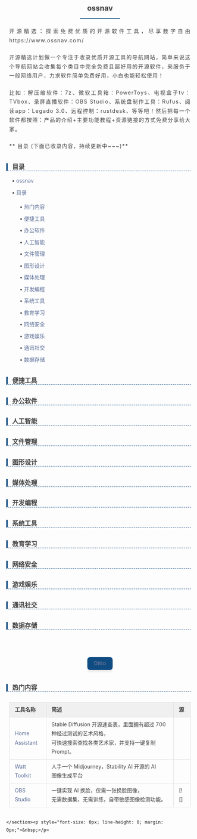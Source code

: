 <p style="font-size: 0px; line-height: 0; margin: 0px;">&nbsp;</p><section style=" text-align: left; line-height: 1.75; font-family: -apple-system-font,BlinkMacSystemFont, Helvetica Neue, PingFang SC, Hiragino Sans GB , Microsoft YaHei UI , Microsoft YaHei ,Arial,sans-serif; font-size: 14px"><h1 style=" text-align: center; line-height: 1.75; font-family: -apple-system-font,BlinkMacSystemFont, Helvetica Neue, PingFang SC, Hiragino Sans GB , Microsoft YaHei UI , Microsoft YaHei ,Arial,sans-serif; font-size: 19.599999999999998px; display: table; padding: 0.5em 1em; border-bottom: 2px solid #0F4C81; margin: 2em auto 1em; color: #3f3f3f; font-weight: bold; text-shadow: 2px 2px 4px rgba(0,0,0,0.1);margin-transform: translateY( 0">ossnav</h1><p style=" text-align: justify; line-height: 1.75; font-family: -apple-system)-font,BlinkMacSystemFont, Helvetica Neue, PingFang SC, Hiragino Sans GB , Microsoft YaHei UI , Microsoft YaHei ,Arial,sans-serif; font-size: 14px; margin: 1.5em 8px; letter-spacing: 0.1em; color: #3f3f3f">开源精选：探索免费优质的开源软件工具，尽享数字自由
https://www.ossnav.com/</p><p style=" text-align: justify; line-height: 1.75; font-family: -apple-system-font,BlinkMacSystemFont, Helvetica Neue, PingFang SC, Hiragino Sans GB , Microsoft YaHei UI , Microsoft YaHei ,Arial,sans-serif; font-size: 14px; margin: 1.5em 8px; letter-spacing: 0.1em; color: #3f3f3f">开源精选计划做一个专注于收录优质开源工具的导航网站，简单来说这个导航网站会收集每个类目中完全免费且超好用的开源软件，来服务于一般网络用户，力求软件简单免费好用，小白也能轻松使用！</p><p style=" text-align: justify; line-height: 1.75; font-family: -apple-system-font,BlinkMacSystemFont, Helvetica Neue, PingFang SC, Hiragino Sans GB , Microsoft YaHei UI , Microsoft YaHei ,Arial,sans-serif; font-size: 14px; margin: 1.5em 8px; letter-spacing: 0.1em; color: #3f3f3f">比如：解压缩软件：7z、微软工具箱：PowerToys、电视盒子tv：TVbox、录屏直播软件：OBS Studio、系统盘制作工具：Rufus、阅读app：Legado 3.0、远程控制：rustdesk、等等吧！然后把每一个软件都按照：产品的介绍+主要功能教程+资源链接的方式免费分享给大家。</p><p style=" text-align: justify; line-height: 1.75; font-family: -apple-system-font,BlinkMacSystemFont, Helvetica Neue, PingFang SC, Hiragino Sans GB , Microsoft YaHei UI , Microsoft YaHei ,Arial,sans-serif; font-size: 14px; margin: 1.5em 8px; letter-spacing: 0.1em; color: #3f3f3f">** 目录 (下面已收录内容，持续更新中~~~)**</p><h3 style=" text-align: left; line-height: 1.2; font-family: -apple-system-font,BlinkMacSystemFont, Helvetica Neue, PingFang SC, Hiragino Sans GB , Microsoft YaHei UI , Microsoft YaHei ,Arial,sans-serif; font-size: 16.8px; padding-left: 12px; border-left: 4px solid #0F4C81; margin: 2em 8px 0.75em 0; color: #3f3f3f; font-weight: bold; border-bottom: 1px dashed #0F4C81">目录</h3><ul style=" text-align: left; line-height: 1.75; font-family: -apple-system-font,BlinkMacSystemFont, Helvetica Neue, PingFang SC, Hiragino Sans GB , Microsoft YaHei UI , Microsoft YaHei ,Arial,sans-serif; font-size: 14px; list-style: none; padding-left: 1.5em; margin-left: 0; color: #3f3f3f"><li style=" text-align: left; line-height: 1.75; font-family: -apple-system-font,BlinkMacSystemFont, Helvetica Neue, PingFang SC, Hiragino Sans GB , Microsoft YaHei UI , Microsoft YaHei ,Arial,sans-serif; font-size: 14px; text-indent: -1em; display: block; margin: 0.5em 8px; color: #3f3f3f">• <span style=" text-align: left; line-height: 1.75; font-family: -apple-system-font,BlinkMacSystemFont, Helvetica Neue, PingFang SC, Hiragino Sans GB , Microsoft YaHei UI , Microsoft YaHei ,Arial,sans-serif; font-size: 14px; color: #576b95">ossnav</span></li><li style=" text-align: left; line-height: 1.75; font-family: -apple-system-font,BlinkMacSystemFont, Helvetica Neue, PingFang SC, Hiragino Sans GB , Microsoft YaHei UI , Microsoft YaHei ,Arial,sans-serif; font-size: 14px; text-indent: -1em; display: block; margin: 0.5em 8px; color: #3f3f3f">• <span style=" text-align: left; line-height: 1.75; font-family: -apple-system-font,BlinkMacSystemFont, Helvetica Neue, PingFang SC, Hiragino Sans GB , Microsoft YaHei UI , Microsoft YaHei ,Arial,sans-serif; font-size: 14px; color: #576b95">目录</span></li><ul style=" text-align: left; line-height: 1.75; font-family: -apple-system-font,BlinkMacSystemFont, Helvetica Neue, PingFang SC, Hiragino Sans GB , Microsoft YaHei UI , Microsoft YaHei ,Arial,sans-serif; font-size: 14px; list-style: none; padding-left: 1.5em; margin-left: 0; color: #3f3f3f"><li style=" text-align: left; line-height: 1.75; font-family: -apple-system-font,BlinkMacSystemFont, Helvetica Neue, PingFang SC, Hiragino Sans GB , Microsoft YaHei UI , Microsoft YaHei ,Arial,sans-serif; font-size: 14px; text-indent: -1em; display: block; margin: 0.5em 8px; color: #3f3f3f">• <span style=" text-align: left; line-height: 1.75; font-family: -apple-system-font,BlinkMacSystemFont, Helvetica Neue, PingFang SC, Hiragino Sans GB , Microsoft YaHei UI , Microsoft YaHei ,Arial,sans-serif; font-size: 14px; color: #576b95">热门内容</span></li><li style=" text-align: left; line-height: 1.75; font-family: -apple-system-font,BlinkMacSystemFont, Helvetica Neue, PingFang SC, Hiragino Sans GB , Microsoft YaHei UI , Microsoft YaHei ,Arial,sans-serif; font-size: 14px; text-indent: -1em; display: block; margin: 0.5em 8px; color: #3f3f3f">• <span style=" text-align: left; line-height: 1.75; font-family: -apple-system-font,BlinkMacSystemFont, Helvetica Neue, PingFang SC, Hiragino Sans GB , Microsoft YaHei UI , Microsoft YaHei ,Arial,sans-serif; font-size: 14px; color: #576b95">便捷工具</span></li><li style=" text-align: left; line-height: 1.75; font-family: -apple-system-font,BlinkMacSystemFont, Helvetica Neue, PingFang SC, Hiragino Sans GB , Microsoft YaHei UI , Microsoft YaHei ,Arial,sans-serif; font-size: 14px; text-indent: -1em; display: block; margin: 0.5em 8px; color: #3f3f3f">• <span style=" text-align: left; line-height: 1.75; font-family: -apple-system-font,BlinkMacSystemFont, Helvetica Neue, PingFang SC, Hiragino Sans GB , Microsoft YaHei UI , Microsoft YaHei ,Arial,sans-serif; font-size: 14px; color: #576b95">办公软件</span></li><li style=" text-align: left; line-height: 1.75; font-family: -apple-system-font,BlinkMacSystemFont, Helvetica Neue, PingFang SC, Hiragino Sans GB , Microsoft YaHei UI , Microsoft YaHei ,Arial,sans-serif; font-size: 14px; text-indent: -1em; display: block; margin: 0.5em 8px; color: #3f3f3f">• <span style=" text-align: left; line-height: 1.75; font-family: -apple-system-font,BlinkMacSystemFont, Helvetica Neue, PingFang SC, Hiragino Sans GB , Microsoft YaHei UI , Microsoft YaHei ,Arial,sans-serif; font-size: 14px; color: #576b95">人工智能</span></li><li style=" text-align: left; line-height: 1.75; font-family: -apple-system-font,BlinkMacSystemFont, Helvetica Neue, PingFang SC, Hiragino Sans GB , Microsoft YaHei UI , Microsoft YaHei ,Arial,sans-serif; font-size: 14px; text-indent: -1em; display: block; margin: 0.5em 8px; color: #3f3f3f">• <span style=" text-align: left; line-height: 1.75; font-family: -apple-system-font,BlinkMacSystemFont, Helvetica Neue, PingFang SC, Hiragino Sans GB , Microsoft YaHei UI , Microsoft YaHei ,Arial,sans-serif; font-size: 14px; color: #576b95">文件管理</span></li><li style=" text-align: left; line-height: 1.75; font-family: -apple-system-font,BlinkMacSystemFont, Helvetica Neue, PingFang SC, Hiragino Sans GB , Microsoft YaHei UI , Microsoft YaHei ,Arial,sans-serif; font-size: 14px; text-indent: -1em; display: block; margin: 0.5em 8px; color: #3f3f3f">• <span style=" text-align: left; line-height: 1.75; font-family: -apple-system-font,BlinkMacSystemFont, Helvetica Neue, PingFang SC, Hiragino Sans GB , Microsoft YaHei UI , Microsoft YaHei ,Arial,sans-serif; font-size: 14px; color: #576b95">图形设计</span></li><li style=" text-align: left; line-height: 1.75; font-family: -apple-system-font,BlinkMacSystemFont, Helvetica Neue, PingFang SC, Hiragino Sans GB , Microsoft YaHei UI , Microsoft YaHei ,Arial,sans-serif; font-size: 14px; text-indent: -1em; display: block; margin: 0.5em 8px; color: #3f3f3f">• <span style=" text-align: left; line-height: 1.75; font-family: -apple-system-font,BlinkMacSystemFont, Helvetica Neue, PingFang SC, Hiragino Sans GB , Microsoft YaHei UI , Microsoft YaHei ,Arial,sans-serif; font-size: 14px; color: #576b95">媒体处理</span></li><li style=" text-align: left; line-height: 1.75; font-family: -apple-system-font,BlinkMacSystemFont, Helvetica Neue, PingFang SC, Hiragino Sans GB , Microsoft YaHei UI , Microsoft YaHei ,Arial,sans-serif; font-size: 14px; text-indent: -1em; display: block; margin: 0.5em 8px; color: #3f3f3f">• <span style=" text-align: left; line-height: 1.75; font-family: -apple-system-font,BlinkMacSystemFont, Helvetica Neue, PingFang SC, Hiragino Sans GB , Microsoft YaHei UI , Microsoft YaHei ,Arial,sans-serif; font-size: 14px; color: #576b95">开发编程</span></li><li style=" text-align: left; line-height: 1.75; font-family: -apple-system-font,BlinkMacSystemFont, Helvetica Neue, PingFang SC, Hiragino Sans GB , Microsoft YaHei UI , Microsoft YaHei ,Arial,sans-serif; font-size: 14px; text-indent: -1em; display: block; margin: 0.5em 8px; color: #3f3f3f">• <span style=" text-align: left; line-height: 1.75; font-family: -apple-system-font,BlinkMacSystemFont, Helvetica Neue, PingFang SC, Hiragino Sans GB , Microsoft YaHei UI , Microsoft YaHei ,Arial,sans-serif; font-size: 14px; color: #576b95">系统工具</span></li><li style=" text-align: left; line-height: 1.75; font-family: -apple-system-font,BlinkMacSystemFont, Helvetica Neue, PingFang SC, Hiragino Sans GB , Microsoft YaHei UI , Microsoft YaHei ,Arial,sans-serif; font-size: 14px; text-indent: -1em; display: block; margin: 0.5em 8px; color: #3f3f3f">• <span style=" text-align: left; line-height: 1.75; font-family: -apple-system-font,BlinkMacSystemFont, Helvetica Neue, PingFang SC, Hiragino Sans GB , Microsoft YaHei UI , Microsoft YaHei ,Arial,sans-serif; font-size: 14px; color: #576b95">教育学习</span></li><li style=" text-align: left; line-height: 1.75; font-family: -apple-system-font,BlinkMacSystemFont, Helvetica Neue, PingFang SC, Hiragino Sans GB , Microsoft YaHei UI , Microsoft YaHei ,Arial,sans-serif; font-size: 14px; text-indent: -1em; display: block; margin: 0.5em 8px; color: #3f3f3f">• <span style=" text-align: left; line-height: 1.75; font-family: -apple-system-font,BlinkMacSystemFont, Helvetica Neue, PingFang SC, Hiragino Sans GB , Microsoft YaHei UI , Microsoft YaHei ,Arial,sans-serif; font-size: 14px; color: #576b95">网络安全</span></li><li style=" text-align: left; line-height: 1.75; font-family: -apple-system-font,BlinkMacSystemFont, Helvetica Neue, PingFang SC, Hiragino Sans GB , Microsoft YaHei UI , Microsoft YaHei ,Arial,sans-serif; font-size: 14px; text-indent: -1em; display: block; margin: 0.5em 8px; color: #3f3f3f">• <span style=" text-align: left; line-height: 1.75; font-family: -apple-system-font,BlinkMacSystemFont, Helvetica Neue, PingFang SC, Hiragino Sans GB , Microsoft YaHei UI , Microsoft YaHei ,Arial,sans-serif; font-size: 14px; color: #576b95">游戏娱乐</span></li><li style=" text-align: left; line-height: 1.75; font-family: -apple-system-font,BlinkMacSystemFont, Helvetica Neue, PingFang SC, Hiragino Sans GB , Microsoft YaHei UI , Microsoft YaHei ,Arial,sans-serif; font-size: 14px; text-indent: -1em; display: block; margin: 0.5em 8px; color: #3f3f3f">• <span style=" text-align: left; line-height: 1.75; font-family: -apple-system-font,BlinkMacSystemFont, Helvetica Neue, PingFang SC, Hiragino Sans GB , Microsoft YaHei UI , Microsoft YaHei ,Arial,sans-serif; font-size: 14px; color: #576b95">通讯社交</span></li><li style=" text-align: left; line-height: 1.75; font-family: -apple-system-font,BlinkMacSystemFont, Helvetica Neue, PingFang SC, Hiragino Sans GB , Microsoft YaHei UI , Microsoft YaHei ,Arial,sans-serif; font-size: 14px; text-indent: -1em; display: block; margin: 0.5em 8px; color: #3f3f3f">• <span style=" text-align: left; line-height: 1.75; font-family: -apple-system-font,BlinkMacSystemFont, Helvetica Neue, PingFang SC, Hiragino Sans GB , Microsoft YaHei UI , Microsoft YaHei ,Arial,sans-serif; font-size: 14px; color: #576b95">数据存储</span></li></ul></ul><h3 style=" text-align: left; line-height: 1.2; font-family: -apple-system-font,BlinkMacSystemFont, Helvetica Neue, PingFang SC, Hiragino Sans GB , Microsoft YaHei UI , Microsoft YaHei ,Arial,sans-serif; font-size: 16.8px; padding-left: 12px; border-left: 4px solid #0F4C81; margin: 2em 8px 0.75em 0; color: #3f3f3f; font-weight: bold; border-bottom: 1px dashed #0F4C81">便捷工具</h3><h3 style=" text-align: left; line-height: 1.2; font-family: -apple-system-font,BlinkMacSystemFont, Helvetica Neue, PingFang SC, Hiragino Sans GB , Microsoft YaHei UI , Microsoft YaHei ,Arial,sans-serif; font-size: 16.8px; padding-left: 12px; border-left: 4px solid #0F4C81; margin: 2em 8px 0.75em 0; color: #3f3f3f; font-weight: bold; border-bottom: 1px dashed #0F4C81">办公软件</h3><h3 style=" text-align: left; line-height: 1.2; font-family: -apple-system-font,BlinkMacSystemFont, Helvetica Neue, PingFang SC, Hiragino Sans GB , Microsoft YaHei UI , Microsoft YaHei ,Arial,sans-serif; font-size: 16.8px; padding-left: 12px; border-left: 4px solid #0F4C81; margin: 2em 8px 0.75em 0; color: #3f3f3f; font-weight: bold; border-bottom: 1px dashed #0F4C81">人工智能</h3><h3 style=" text-align: left; line-height: 1.2; font-family: -apple-system-font,BlinkMacSystemFont, Helvetica Neue, PingFang SC, Hiragino Sans GB , Microsoft YaHei UI , Microsoft YaHei ,Arial,sans-serif; font-size: 16.8px; padding-left: 12px; border-left: 4px solid #0F4C81; margin: 2em 8px 0.75em 0; color: #3f3f3f; font-weight: bold; border-bottom: 1px dashed #0F4C81">文件管理</h3><h3 style=" text-align: left; line-height: 1.2; font-family: -apple-system-font,BlinkMacSystemFont, Helvetica Neue, PingFang SC, Hiragino Sans GB , Microsoft YaHei UI , Microsoft YaHei ,Arial,sans-serif; font-size: 16.8px; padding-left: 12px; border-left: 4px solid #0F4C81; margin: 2em 8px 0.75em 0; color: #3f3f3f; font-weight: bold; border-bottom: 1px dashed #0F4C81">图形设计</h3><h3 style=" text-align: left; line-height: 1.2; font-family: -apple-system-font,BlinkMacSystemFont, Helvetica Neue, PingFang SC, Hiragino Sans GB , Microsoft YaHei UI , Microsoft YaHei ,Arial,sans-serif; font-size: 16.8px; padding-left: 12px; border-left: 4px solid #0F4C81; margin: 2em 8px 0.75em 0; color: #3f3f3f; font-weight: bold; border-bottom: 1px dashed #0F4C81">媒体处理</h3><h3 style=" text-align: left; line-height: 1.2; font-family: -apple-system-font,BlinkMacSystemFont, Helvetica Neue, PingFang SC, Hiragino Sans GB , Microsoft YaHei UI , Microsoft YaHei ,Arial,sans-serif; font-size: 16.8px; padding-left: 12px; border-left: 4px solid #0F4C81; margin: 2em 8px 0.75em 0; color: #3f3f3f; font-weight: bold; border-bottom: 1px dashed #0F4C81">开发编程</h3><h3 style=" text-align: left; line-height: 1.2; font-family: -apple-system-font,BlinkMacSystemFont, Helvetica Neue, PingFang SC, Hiragino Sans GB , Microsoft YaHei UI , Microsoft YaHei ,Arial,sans-serif; font-size: 16.8px; padding-left: 12px; border-left: 4px solid #0F4C81; margin: 2em 8px 0.75em 0; color: #3f3f3f; font-weight: bold; border-bottom: 1px dashed #0F4C81">系统工具</h3><h3 style=" text-align: left; line-height: 1.2; font-family: -apple-system-font,BlinkMacSystemFont, Helvetica Neue, PingFang SC, Hiragino Sans GB , Microsoft YaHei UI , Microsoft YaHei ,Arial,sans-serif; font-size: 16.8px; padding-left: 12px; border-left: 4px solid #0F4C81; margin: 2em 8px 0.75em 0; color: #3f3f3f; font-weight: bold; border-bottom: 1px dashed #0F4C81">教育学习</h3><h3 style=" text-align: left; line-height: 1.2; font-family: -apple-system-font,BlinkMacSystemFont, Helvetica Neue, PingFang SC, Hiragino Sans GB , Microsoft YaHei UI , Microsoft YaHei ,Arial,sans-serif; font-size: 16.8px; padding-left: 12px; border-left: 4px solid #0F4C81; margin: 2em 8px 0.75em 0; color: #3f3f3f; font-weight: bold; border-bottom: 1px dashed #0F4C81">网络安全</h3><h3 style=" text-align: left; line-height: 1.2; font-family: -apple-system-font,BlinkMacSystemFont, Helvetica Neue, PingFang SC, Hiragino Sans GB , Microsoft YaHei UI , Microsoft YaHei ,Arial,sans-serif; font-size: 16.8px; padding-left: 12px; border-left: 4px solid #0F4C81; margin: 2em 8px 0.75em 0; color: #3f3f3f; font-weight: bold; border-bottom: 1px dashed #0F4C81">游戏娱乐</h3><h3 style=" text-align: left; line-height: 1.2; font-family: -apple-system-font,BlinkMacSystemFont, Helvetica Neue, PingFang SC, Hiragino Sans GB , Microsoft YaHei UI , Microsoft YaHei ,Arial,sans-serif; font-size: 16.8px; padding-left: 12px; border-left: 4px solid #0F4C81; margin: 2em 8px 0.75em 0; color: #3f3f3f; font-weight: bold; border-bottom: 1px dashed #0F4C81">通讯社交</h3><h3 style=" text-align: left; line-height: 1.2; font-family: -apple-system-font,BlinkMacSystemFont, Helvetica Neue, PingFang SC, Hiragino Sans GB , Microsoft YaHei UI , Microsoft YaHei ,Arial,sans-serif; font-size: 16.8px; padding-left: 12px; border-left: 4px solid #0F4C81; margin: 2em 8px 0.75em 0; color: #3f3f3f; font-weight: bold; border-bottom: 1px dashed #0F4C81">数据存储</h3><h2 style=" text-align: center; line-height: 1.75; font-family: -apple-system-font,BlinkMacSystemFont, Helvetica Neue, PingFang SC, Hiragino Sans GB , Microsoft YaHei UI , Microsoft YaHei ,Arial,sans-serif; font-size: 18.2px; display: table; padding: 0.3em 1em; margin: 4em auto 2em; color: #fff; background: #0F4C81; font-weight: bold; border-radius: 8px; box-shadow: 0 4px 6px rgba(0,0,0,0.1)"><span style=" text-align: left; line-height: 1.75; font-family: -apple-system-font,BlinkMacSystemFont, Helvetica Neue, PingFang SC, Hiragino Sans GB , Microsoft YaHei UI , Microsoft YaHei ,Arial,sans-serif; font-size: 14px; color: #576b95">Ditto</span></h2><h3 style=" text-align: left; line-height: 1.2; font-family: -apple-system-font,BlinkMacSystemFont, Helvetica Neue, PingFang SC, Hiragino Sans GB , Microsoft YaHei UI , Microsoft YaHei ,Arial,sans-serif; font-size: 16.8px; padding-left: 12px; border-left: 4px solid #0F4C81; margin: 2em 8px 0.75em 0; color: #3f3f3f; font-weight: bold; border-bottom: 1px dashed #0F4C81">热门内容</h3>
        <section style="padding:0 8px; max-width: 100%; overflow: auto">
          <table class="preview-table">
            <thead style=" text-align: left; line-height: 1.75; font-family: -apple-system-font,BlinkMacSystemFont, Helvetica Neue, PingFang SC, Hiragino Sans GB , Microsoft YaHei UI , Microsoft YaHei ,Arial,sans-serif; font-size: 14px; background: rgba(0, 0, 0, 0.05); font-weight: bold; color: #fff"><tr><td style=" text-align: left; line-height: 1.75; font-family: -apple-system-font,BlinkMacSystemFont, Helvetica Neue, PingFang SC, Hiragino Sans GB , Microsoft YaHei UI , Microsoft YaHei ,Arial,sans-serif; font-size: 14px; border: 1px solid #dfdfdf; padding: 0.5em 1em; color: #3f3f3f; word-break: keep-all">工具名称</td><td style=" text-align: left; line-height: 1.75; font-family: -apple-system-font,BlinkMacSystemFont, Helvetica Neue, PingFang SC, Hiragino Sans GB , Microsoft YaHei UI , Microsoft YaHei ,Arial,sans-serif; font-size: 14px; border: 1px solid #dfdfdf; padding: 0.5em 1em; color: #3f3f3f; word-break: keep-all">简述</td><td style=" text-align: left; line-height: 1.75; font-family: -apple-system-font,BlinkMacSystemFont, Helvetica Neue, PingFang SC, Hiragino Sans GB , Microsoft YaHei UI , Microsoft YaHei ,Arial,sans-serif; font-size: 14px; border: 1px solid #dfdfdf; padding: 0.5em 1em; color: #3f3f3f; word-break: keep-all">源</td></tr></thead>
            <tbody><tr><td style=" text-align: left; line-height: 1.75; font-family: -apple-system-font,BlinkMacSystemFont, Helvetica Neue, PingFang SC, Hiragino Sans GB , Microsoft YaHei UI , Microsoft YaHei ,Arial,sans-serif; font-size: 14px; border: 1px solid #dfdfdf; padding: 0.5em 1em; color: #3f3f3f; word-break: keep-all"><span style=" text-align: left; line-height: 1.75; font-family: -apple-system-font,BlinkMacSystemFont, Helvetica Neue, PingFang SC, Hiragino Sans GB , Microsoft YaHei UI , Microsoft YaHei ,Arial,sans-serif; font-size: 14px; color: #576b95">Home Assistant</span></td><td style=" text-align: left; line-height: 1.75; font-family: -apple-system-font,BlinkMacSystemFont, Helvetica Neue, PingFang SC, Hiragino Sans GB , Microsoft YaHei UI , Microsoft YaHei ,Arial,sans-serif; font-size: 14px; border: 1px solid #dfdfdf; padding: 0.5em 1em; color: #3f3f3f; word-break: keep-all">Stable Diffusion 开源速查表，里面拥有超过 700 种经过测试的艺术风格，可快速搜索查找各类艺术家，并支持一键复制 Prompt。</td><td style=" text-align: left; line-height: 1.75; font-family: -apple-system-font,BlinkMacSystemFont, Helvetica Neue, PingFang SC, Hiragino Sans GB , Microsoft YaHei UI , Microsoft YaHei ,Arial,sans-serif; font-size: 14px; border: 1px solid #dfdfdf; padding: 0.5em 1em; color: #3f3f3f; word-break: keep-all"><span style=" text-align: left; line-height: 1.75; font-family: -apple-system-font,BlinkMacSystemFont, Helvetica Neue, PingFang SC, Hiragino Sans GB , Microsoft YaHei UI , Microsoft YaHei ,Arial,sans-serif; font-size: 14px; color: #576b95"><figure style=" text-align: left; line-height: 1.75; font-family: -apple-system-font,BlinkMacSystemFont, Helvetica Neue, PingFang SC, Hiragino Sans GB , Microsoft YaHei UI , Microsoft YaHei ,Arial,sans-serif; font-size: 14px; margin: 1.5em 8px; color: #3f3f3f"><img style="text-align: left; line-height: 1.75; font-family: -apple-system-font, BlinkMacSystemFont, &quot;Helvetica Neue&quot;, &quot;PingFang SC&quot;, &quot;Hiragino Sans GB&quot;, &quot;Microsoft YaHei UI&quot;, &quot;Microsoft YaHei&quot;, Arial, sans-serif; font-size: 14px; display: block; margin: 0.1em auto 0.5em; border-radius: 8px; box-shadow: rgba(0, 0, 0, 0.1) 0px 4px 8px;" src="https://raw.githubusercontent.com/GitHubDaily/GitHubDaily/master/assets/sina_logo.png" title="null" alt=""><figcaption style=" text-align: center; line-height: 1.75; font-family: -apple-system-font,BlinkMacSystemFont, Helvetica Neue, PingFang SC, Hiragino Sans GB , Microsoft YaHei UI , Microsoft YaHei ,Arial,sans-serif; font-size: 0.8em; color: #888"></figcaption></figure></span></td></tr><tr><td style=" text-align: left; line-height: 1.75; font-family: -apple-system-font,BlinkMacSystemFont, Helvetica Neue, PingFang SC, Hiragino Sans GB , Microsoft YaHei UI , Microsoft YaHei ,Arial,sans-serif; font-size: 14px; border: 1px solid #dfdfdf; padding: 0.5em 1em; color: #3f3f3f; word-break: keep-all"><span style=" text-align: left; line-height: 1.75; font-family: -apple-system-font,BlinkMacSystemFont, Helvetica Neue, PingFang SC, Hiragino Sans GB , Microsoft YaHei UI , Microsoft YaHei ,Arial,sans-serif; font-size: 14px; color: #576b95">Watt Toolkit</span></td><td style=" text-align: left; line-height: 1.75; font-family: -apple-system-font,BlinkMacSystemFont, Helvetica Neue, PingFang SC, Hiragino Sans GB , Microsoft YaHei UI , Microsoft YaHei ,Arial,sans-serif; font-size: 14px; border: 1px solid #dfdfdf; padding: 0.5em 1em; color: #3f3f3f; word-break: keep-all">人手一个 Midjourney，Stability AI 开源的 AI 图像生成平台</td><td style=" text-align: left; line-height: 1.75; font-family: -apple-system-font,BlinkMacSystemFont, Helvetica Neue, PingFang SC, Hiragino Sans GB , Microsoft YaHei UI , Microsoft YaHei ,Arial,sans-serif; font-size: 14px; border: 1px solid #dfdfdf; padding: 0.5em 1em; color: #3f3f3f; word-break: keep-all"><span style=" text-align: left; line-height: 1.75; font-family: -apple-system-font,BlinkMacSystemFont, Helvetica Neue, PingFang SC, Hiragino Sans GB , Microsoft YaHei UI , Microsoft YaHei ,Arial,sans-serif; font-size: 14px; color: #576b95"><figure style=" text-align: left; line-height: 1.75; font-family: -apple-system-font,BlinkMacSystemFont, Helvetica Neue, PingFang SC, Hiragino Sans GB , Microsoft YaHei UI , Microsoft YaHei ,Arial,sans-serif; font-size: 14px; margin: 1.5em 8px; color: #3f3f3f"><img style="text-align: left; line-height: 1.75; font-family: -apple-system-font, BlinkMacSystemFont, &quot;Helvetica Neue&quot;, &quot;PingFang SC&quot;, &quot;Hiragino Sans GB&quot;, &quot;Microsoft YaHei UI&quot;, &quot;Microsoft YaHei&quot;, Arial, sans-serif; font-size: 14px; display: block; margin: 0.1em auto 0.5em; border-radius: 8px; box-shadow: rgba(0, 0, 0, 0.1) 0px 4px 8px;" src="https://raw.githubusercontent.com/GitHubDaily/GitHubDaily/master/assets/sina_logo.png" title="null" alt=""><figcaption style=" text-align: center; line-height: 1.75; font-family: -apple-system-font,BlinkMacSystemFont, Helvetica Neue, PingFang SC, Hiragino Sans GB , Microsoft YaHei UI , Microsoft YaHei ,Arial,sans-serif; font-size: 0.8em; color: #888"></figcaption></figure></span></td></tr><tr><td style=" text-align: left; line-height: 1.75; font-family: -apple-system-font,BlinkMacSystemFont, Helvetica Neue, PingFang SC, Hiragino Sans GB , Microsoft YaHei UI , Microsoft YaHei ,Arial,sans-serif; font-size: 14px; border: 1px solid #dfdfdf; padding: 0.5em 1em; color: #3f3f3f; word-break: keep-all"><span style=" text-align: left; line-height: 1.75; font-family: -apple-system-font,BlinkMacSystemFont, Helvetica Neue, PingFang SC, Hiragino Sans GB , Microsoft YaHei UI , Microsoft YaHei ,Arial,sans-serif; font-size: 14px; color: #576b95">OBS Studio</span></td><td style=" text-align: left; line-height: 1.75; font-family: -apple-system-font,BlinkMacSystemFont, Helvetica Neue, PingFang SC, Hiragino Sans GB , Microsoft YaHei UI , Microsoft YaHei ,Arial,sans-serif; font-size: 14px; border: 1px solid #dfdfdf; padding: 0.5em 1em; color: #3f3f3f; word-break: keep-all">一键实现 AI 换脸，仅需一张换脸图像，无需数据集，无需训练，自带敏感图像检测功能。</td><td style=" text-align: left; line-height: 1.75; font-family: -apple-system-font,BlinkMacSystemFont, Helvetica Neue, PingFang SC, Hiragino Sans GB , Microsoft YaHei UI , Microsoft YaHei ,Arial,sans-serif; font-size: 14px; border: 1px solid #dfdfdf; padding: 0.5em 1em; color: #3f3f3f; word-break: keep-all">[![]</td></tr></tbody>
          </table>
        </section>
      
    
  
        
      
      
    </section><p style="font-size: 0px; line-height: 0; margin: 0px;">&nbsp;</p>
